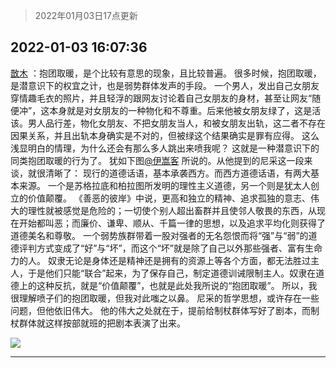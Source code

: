> 2022年01月03日17点更新
<link rel="stylesheet" href="https://cdn.jsdelivr.net/gh/taotie6/sampleJSON@main/css/photo_show.css">
<meta name="referrer" content="no-referrer" />


 ## 2022-01-03 16:07:36 

 [㪚木](https://www.coolapk.com/feed/32569271?shareKey=MjA0ZjgxNzc4YmRhNjFkMmJiMzc~) ：抱团取暖，是个比较有意思的现象，且比较普遍。
很多时候，抱团取暖，是潜意识下的权宜之计，也是弱势群体发声的手段。
一个男人，发出自己女朋友穿情趣毛衣的照片，并且轻浮的跟网友讨论着自己女朋友的身材，甚至让网友“随便冲”，这本身就是对女朋友的一种物化和不尊重。后来他被女朋友绿了<!--break-->，这是活该。男人品行差，物化女朋友、不把女朋友当人，和被女朋友出轨，这二者不存在因果关系，并且出轨本身确实是不对的，但被绿这个结果确实是罪有应得。
这么浅显明白的情理，为什么还会有那么多人跳出来喷我呢？
这就是一种潜意识下的同类抱团取暖的行为了。
犹如下图<a class="feed-link-uname" href="/u/伊嵩客">@伊嵩客</a> 所说的。从他提到的尼采这一段来谈，就很清晰了：
现行的道德话语，基本承袭西方。而西方道德话语，有两大基本来源。
一个是苏格拉底和柏拉图所发明的理性主义道德，另一个则是犹太人创立的价值颠覆。
《善恶的彼岸》中说，更高和独立的精神、追求孤独的意志、伟大的理性就被感觉是危险的；一切使个别人超出畜群并且使邻人敬畏的东西，从现在开始都叫恶；而廉价、谦卑、顺从、千篇一律的思想，以及追求平均化则获得了道德美名和尊敬。
一个弱势族群带着一股对强者的无名怨恨而将“强”与“弱”的道德评判方式变成了“好”与“坏”，而这个“坏”就是除了自己以外那些强者、富有生命力的人。
奴隶无论是身体还是精神还是拥有的资源上等各个方面，都无法胜过主人，于是他们只能“联合”起来，为了保存自己，制定道德训诫限制主人。奴隶在道德上的这种反抗，就是“价值颠覆”，也就是此处我所说的“抱团取暖”。
所以，我很理解喷子们的抱团取暖，但我对此嗤之以鼻。
尼采的哲学思想，或许存在一些问题，但他依旧伟大。
他的伟大之处就在于，提前给制杖群体写好了剧本，而制杖群体就这样按部就班的把剧本表演了出来。 

<div class="album">
<img class="img-item" src="http://image.coolapk.com/feed/2022/0103/16/1081091_bb91d54f_7255_1148_496@1080x994.png" />
</div>

 ------- 

